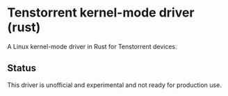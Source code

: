 # Tenstorrent kernel-mode driver (rust)

A Linux kernel-mode driver in Rust for Tenstorrent devices.

## Status

This driver is unofficial and experimental and not ready for production use.
